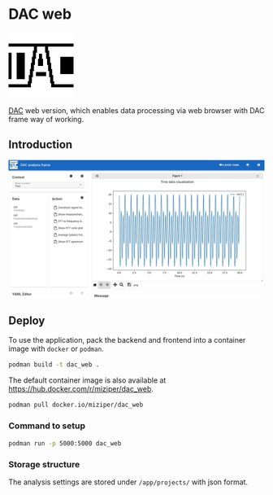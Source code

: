 # DAC web

![DAC logo](./frontend/src/assets/logo.png)

[DAC](http://github.com/miziper/dac.git) web version, which enables data processing via web browser with DAC frame way of working.

## Introduction

![DAC web screenshot](./doc/images/screenshot.png)

## Deploy

To use the application, pack the backend and frontend into a container image with `docker` or `podman`.

```bash
podman build -t dac_web .
```

The default container image is also available at <https://hub.docker.com/r/miziper/dac_web>.

```bash
podman pull docker.io/miziper/dac_web
```

### Command to setup

```bash
podman run -p 5000:5000 dac_web
```

### Storage structure

The analysis settings are stored under `/app/projects/` with json format.